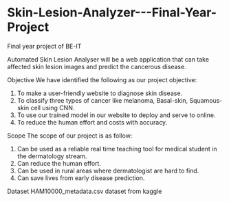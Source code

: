 # Skin-Lesion-Analyzer---Final-Year-Project
Final year project of BE-IT

Automated Skin Lesion Analyser will be a web application that can take affected skin lesion images and predict the cancerous disease.

Objective
We have identified the following as our project objective:
1. To make a user-friendly website to diagnose skin disease.
2. To classify three types of cancer like melanoma, Basal-skin, Squamous-skin cell using 
CNN.
3. To use our trained model in our website to deploy and serve to online.
4. To reduce the human effort and costs with accuracy.

Scope
The scope of our project is as follow:
1. Can be used as a reliable real time teaching tool for medical student in the dermatology 
stream.
2. Can reduce the human effort.
3. Can be used in rural areas where dermatologist are hard to find.
4. Can save lives from early disease prediction. 

Dataset
HAM10000_metadata.csv dataset from kaggle
